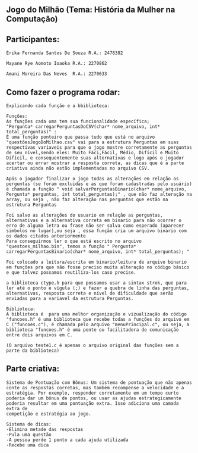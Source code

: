 ## Jogo do Milhão (Tema: História da Mulher na Computação)

## Participantes:

    Érika Fernanda Santos De Souza R.A.: 2478382

    Mayane Rye Aomoto Ioaoka R.A.: 2270862

    Amani Moreira Das Neves  R.A.: 2270633

## Como fazer o programa rodar: 

    Explicando cada função e a bbiblioteca:

    Funções: 
    As funções cada uma tem sua funcionalidade específica;
    "Pergunta* carregarPerguntasDoCSV(char* nome_arquivo, int* total_perguntas)" :
    É uma função ponteiro que passa tudo que está no arquivo "questõesJogoDoMilhao.csv" vai para a estrutura Perguntas em suas respectivas variaveis para que o jogo mostre corretamente as perguntas de seu nível,sendo eles: Muito Fáci,Fácil, Médio, Difícil e Muito Difícil, e consequentemente suas alternativas e logo após o jogador acertar ou errar mostrar a resposta correta, as dicas que é a parte criativa ainda não estão implementadas no arquivo CSV.

    Após o jogador finalizar o jogo todas as alterações em relação as perguntas (se foram excluidas e as que foram cadastradas pelo usuário) é chamada a função " void salvarPerguntasBinario(char* nome_arquivo, Pergunta* perguntas, int total_perguntas);" , que não faz alteração na array, ou seja , não faz alteração nas perguntas que estão na estrutura Perguntas

    Foi salvo as alterações do usuario em relação as perguntas, alternativas e a alternativa correta em binario para não ocorrer o erro de alguma letra ou frase não ser salva como esperado (aparecer simbolos no lugar),ou seja , essa função cria um arquivo binario com os dados citados anteriormente
    Para conseguirmos ler o que está escrito no arquivo "questoes_milhao.bin", temos a função " Pergunta* carregarPerguntasBinario(char* nome_arquivo, int* total_perguntas); "

    Foi colocado a leitura/escrita em binario/leitura de arquivo binario em funções pra que não fosse preciso muita alteração no código básico e que talvez possamos reutiliza-los caso precise.

    a biblioteca ctype.h para que possamos usar a sintax strok, que para ler até o ponto e vígula (;) e fazer a quebra de linha das perguntas, alternativas, resposta correta e nível de dificuldade que serão enviadas para a variavel da estrutura Perguntas.

    Biblioteca:
    A biblioteca é  para uma melhor organização e vizualização do código  
    "funcoes.h" é uma biblioteca que recebe todas a funções do arquivo em C ("funcoes.c"), é chamada pelo arquivo "menuPrincipal.c", ou seja, a biblioteca "funcoes.h" é uma ponte ou facilitadora de comunicação entre dois arquivos em C.

    (O arquivo teste1.c é apenas o arquivo original das funções sem a parte da biblioteca)

## Parte criativa:

    Sistema de Pontuação com Bônus: Um sistema de pontuação que não apenas conte as respostas corretas, mas também recompense a velocidade e a estratégia. Por exemplo, responder corretamente em um tempo curto poderia dar um bônus de pontos, ou usar as ajudas estrategicamente poderia resultar em uma pontuação extra. Isso adiciona uma camada extra de 
    competição e estratégia ao jogo.

    Sistema de dicas:
    -Elimina metade das respostas
    -Pula uma questão
    -A pessoa perde 1 ponto a cada ajuda utilizada
    -Recebe uma dica





```
